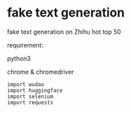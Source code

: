 # fake text generation
fake text generation on Zhihu hot top 50

requirement:

python3

chrome & chromedriver

```
import wudao
import huggingface
import selenium
import requests
```

